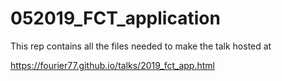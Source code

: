 # 052019_FCT_application

This rep contains all the files needed to make the talk hosted at

https://fourier77.github.io/talks/2019_fct_app.html
